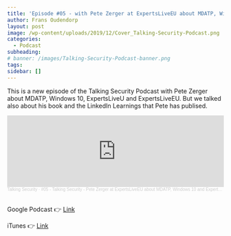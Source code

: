 ```yaml
---
title: 'Episode #05 - with Pete Zerger at ExpertsLiveEU about MDATP, Windows 10 and ExpertsLiveUS'
author: Frans Oudendorp
layout: post
image: /wp-content/uploads/2019/12/Cover_Talking-Security-Podcast.png
categories:
  - Podcast
subheading:
# banner: /images/Talking-Security-Podcast-banner.png
tags: 
sidebar: []
---
```


This is a new episode of the Talking Security Podcast with<span> Pete Zerger about MDATP, Windows 10, ExpertsLiveU and ExpertsLiveEU. But we talked also about his book and the LinkedIn Learnings that Pete has publised.


<iframe width="100%" height="166" scrolling="no" frameborder="no" allow="autoplay" src="https://w.soundcloud.com/player/?url=https%3A//api.soundcloud.com/tracks/726464791&color=%23220414&auto_play=false&hide_related=false&show_comments=true&show_user=true&show_reposts=false&show_teaser=true"></iframe><div style="font-size: 10px; color: #cccccc;line-break: anywhere;word-break: normal;overflow: hidden;white-space: nowrap;text-overflow: ellipsis; font-family: Interstate,Lucida Grande,Lucida Sans Unicode,Lucida Sans,Garuda,Verdana,Tahoma,sans-serif;font-weight: 100;"><a href="https://soundcloud.com/talkingsecurity" title="Talking Security" target="_blank" style="color: #cccccc; text-decoration: none;">Talking Security</a> · <a href="https://soundcloud.com/talkingsecurity/05-talking-security-pete-zerger-at-expertsliveeu-about-mdatp-windows-10-and-expertsliveus" title="#05 - Talking Security - Pete Zerger at ExpertsLiveEU about MDATP, Windows 10 and ExpertsLiveUS" target="_blank" style="color: #cccccc; text-decoration: none;">#05 - Talking Security - Pete Zerger at ExpertsLiveEU about MDATP, Windows 10 and ExpertsLiveUS</a></div><br>


Google Podcast 👉 [Link](https://podcasts.google.com/?feed=aHR0cDovL2ZlZWRzLnNvdW5kY2xvdWQuY29tL3VzZXJzL3NvdW5kY2xvdWQ6dXNlcnM6NzM4MzUwNTgxL3NvdW5kcy5yc3M&episode=dGFnOnNvdW5kY2xvdWQsMjAxMDp0cmFja3MvNzI2NDY0Nzkx&hl=en-NL&ved=2ahUKEwjSq6OA_q_mAhVBxIUKHTdACVYQjrkEegQIBhAG&ep=6&at=1576149386624)

iTunes 👉 [Link](https://podcasts.apple.com/us/podcast/05-talking-security-pete-zerger-at-expertsliveeu-about/id1489282005?i=1000459349603) 